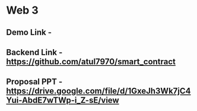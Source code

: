 # Web 3
## Demo Link - 
## Backend Link - https://github.com/atul7970/smart_contract
## Proposal PPT - https://drive.google.com/file/d/1GxeJh3Wk7jC4Yui-AbdE7wTWp-i_Z-sE/view
